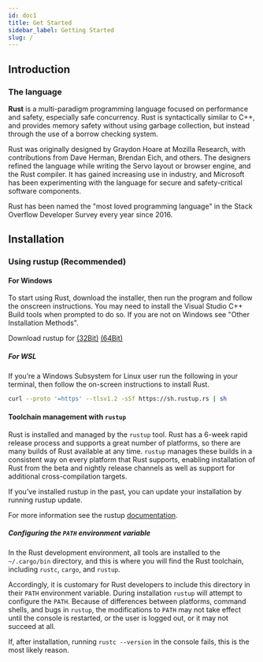```yaml
---
id: doc1
title: Get Started
sidebar_label: Getting Started
slug: /
---
```


## Introduction

<!-- You can write content using [GitHub-flavored Markdown syntax](https://github.github.com/gfm/). -->

### The language

**Rust** is a multi-paradigm programming language focused on performance and safety, especially safe concurrency. Rust is syntactically similar to C++, and provides memory safety without using garbage collection, but instead through the use of a borrow checking system.

Rust was originally designed by Graydon Hoare at Mozilla Research, with contributions from Dave Herman, Brendan Eich, and others. The designers refined the language while writing the Servo layout or browser engine, and the Rust compiler. It has gained increasing use in industry, and Microsoft has been experimenting with the language for secure and safety-critical software components.

Rust has been named the "most loved programming language" in the Stack Overflow Developer Survey every year since 2016.

## Installation

### Using rustup (Recommended)

#### For Windows

To start using Rust, download the installer, then run the program and follow the onscreen instructions. You may need to install the Visual Studio C++ Build tools when prompted to do so. If you are not on Windows see "Other Installation Methods".

Download rustup for [(32Bit)](https://static.rust-lang.org/rustup/dist/i686-pc-windows-msvc/rustup-init.exe) [(64Bit)](https://static.rust-lang.org/rustup/dist/x86_64-pc-windows-msvc/rustup-init.exe)

##### For WSL

If you’re a Windows Subsystem for Linux user run the following in your terminal, then follow the on-screen instructions to install Rust.

```bash
curl --proto '=https' --tlsv1.2 -sSf https://sh.rustup.rs | sh
```

#### Toolchain management with `rustup`

Rust is installed and managed by the `rustup` tool. Rust has a 6-week rapid release process and supports a great number of platforms, so there are many builds of Rust available at any time. `rustup` manages these builds in a consistent way on every platform that Rust supports, enabling installation of Rust from the beta and nightly release channels as well as support for additional cross-compilation targets.

If you've installed rustup in the past, you can update your installation by running rustup update.

For more information see the rustup [documentation](https://github.com/rust-lang/rustup.rs/blob/master/README.md).

##### Configuring the `PATH` environment variable

In the Rust development environment, all tools are installed to the `~/.cargo/bin` directory, and this is where you will find the Rust toolchain, including `rustc`, `cargo`, and `rustup`.

Accordingly, it is customary for Rust developers to include this directory in their `PATH` environment variable. During installation `rustup` will attempt to configure the `PATH`. Because of differences between platforms, command shells, and bugs in `rustup`, the modifications to `PATH` may not take effect until the console is restarted, or the user is logged out, or it may not succeed at all.

If, after installation, running `rustc --version` in the console fails, this is the most likely reason.
